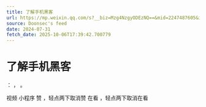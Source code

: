 ```yaml
---
title: 了解手机黑客
url: https://mp.weixin.qq.com/s?__biz=Mzg4NzgyODEzNQ==&mid=2247487605&idx=3&sn=1d27f5b4df57ca4320f74a964b35cd09
source: Doonsec's feed
date: 2024-07-31
fetch_date: 2025-10-06T17:39:42.700779
---
```


# 了解手机黑客

：
，
。

视频
小程序
赞
，轻点两下取消赞
在看
，轻点两下取消在看